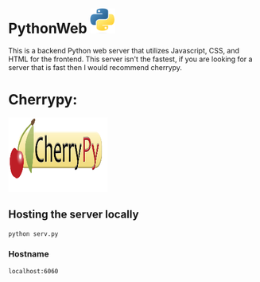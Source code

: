 # PythonWeb <img src="images\pythonlogo.png" alt="PythonWeb Logo" width="50" height="50">
This is a backend Python web server that utilizes Javascript, CSS, and HTML for the frontend. This server isn't the fastest, if you are looking for a server that is fast then I would recommend cherrypy.

# Cherrypy:
<a href="https://docs.cherrypy.dev/en/latest/">
    <img src="images/cherrpy.png" alt="Cherrypy" width="200" height="150">
</a>


## Hosting the server locally
```shell
python serv.py
```
### Hostname 
```shell
localhost:6060
```
